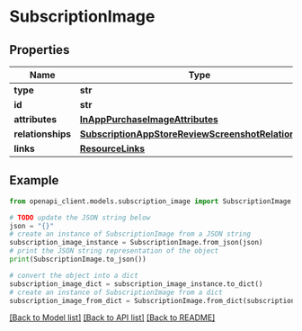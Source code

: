 # SubscriptionImage


## Properties

Name | Type | Description | Notes
------------ | ------------- | ------------- | -------------
**type** | **str** |  | 
**id** | **str** |  | 
**attributes** | [**InAppPurchaseImageAttributes**](InAppPurchaseImageAttributes.md) |  | [optional] 
**relationships** | [**SubscriptionAppStoreReviewScreenshotRelationships**](SubscriptionAppStoreReviewScreenshotRelationships.md) |  | [optional] 
**links** | [**ResourceLinks**](ResourceLinks.md) |  | [optional] 

## Example

```python
from openapi_client.models.subscription_image import SubscriptionImage

# TODO update the JSON string below
json = "{}"
# create an instance of SubscriptionImage from a JSON string
subscription_image_instance = SubscriptionImage.from_json(json)
# print the JSON string representation of the object
print(SubscriptionImage.to_json())

# convert the object into a dict
subscription_image_dict = subscription_image_instance.to_dict()
# create an instance of SubscriptionImage from a dict
subscription_image_from_dict = SubscriptionImage.from_dict(subscription_image_dict)
```
[[Back to Model list]](../README.md#documentation-for-models) [[Back to API list]](../README.md#documentation-for-api-endpoints) [[Back to README]](../README.md)


